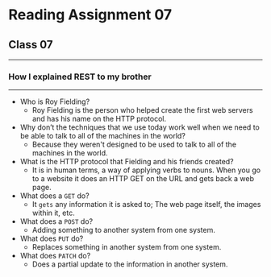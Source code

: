 # Reading Assignment 07

## Class 07

---

### How I explained REST to my brother

---

- Who is Roy Fielding?
  - Roy Fielding is the person who helped create the first web servers and has his name on the HTTP protocol.
- Why don’t the techniques that we use today work well when we need to be able to talk to all of the machines in the world?
  - Because they weren't designed to be used to talk to all of the machines in the world.
- What is the HTTP protocol that Fielding and his friends created?
  - It is in human terms, a way of applying verbs to nouns. When you go to a website it does an HTTP GET on the URL and gets back a web page.
- What does a `GET` do?
  - It `gets` any information it is asked to; The web page itself, the images within it, etc.
- What does a `POST` do?
  - Adding something to another system from one system.
- What does `PUT` do?
  - Replaces something in another system from one system.
- What does `PATCH` do?
  - Does a partial update to the information in another system.
